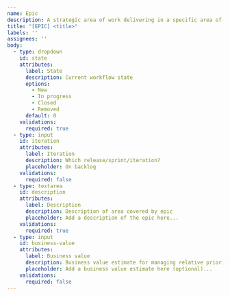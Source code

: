 ```yaml
---
name: Epic
description: A strategic area of work delivering in a specific area of business value.
title: "[EPIC] <title>"
labels: ''
assignees: ''
body:
  - type: dropdown
    id: state
    attributes:
      label: State
      description: Current workflow state
      options:
        - New
        - In progress
        - Closed
        - Removed
      default: 0
    validations:
      required: true
  - type: input
    id: iteration
    attributes:
      label: Iteration
      description: Which release/sprint/iteration?
      placeholder: On backlog
    validations:
      required: false
  - type: textarea
    id: description
    attributes:
      label: Description
      description: Description of area covered by epic
      placeholder: Add a description of the epic here...
    validations:
      required: true
  - type: input
    id: business-value
    attributes:
      label: Business value
      description: Business value estimate for managing relative priority of epics
      placeholder: Add a business value estimate here (optional)...
    validations:
      required: false
---
```



